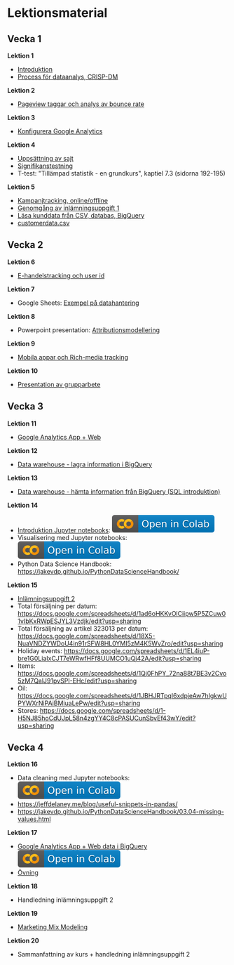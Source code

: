 # Lektionsmaterial

## Vecka 1

**Lektion 1**
- [Introduktion](introduktion.md)
- [Process för dataanalys, CRISP-DM](process.md)

**Lektion 2**
- [Pageview taggar och analys av bounce rate](steg1.md)

**Lektion 3**
- [Konfigurera Google Analytics](steg2.md)

**Lektion 4**
- [Uppsättning av sajt](testsite.md)
- [Signifikanstestning](signifikanstestning.ipynb)
- T-test: "Tillämpad statistik - en grundkurs", kaptiel 7.3 (sidorna 192-195)

**Lektion 5**
- [Kampanjtracking, online/offline](steg3.md)
- [Genomgång av inlämningsuppgift 1](uppgift1.md)
- [Läsa kunddata från CSV, databas, BigQuery](crm_data.md)
- [customerdata.csv](data/customerdata.csv)

## Vecka 2

**Lektion 6**
- [E-handelstracking och user id](steg4.md)

**Lektion 7**
- Google Sheets: [Exempel på datahantering](https://docs.google.com/spreadsheets/d/1dQl75TufiqF6lYW7Hdk3eGMBeAjfTeFFSfJtEKvJgI8/edit?usp=sharing)

**Lektion 8**
- Powerpoint presentation: [Attributionsmodellering](Attributionsmodellering.pdf) 

**Lektion 9**
- [Mobila appar och Rich-media tracking](steg5.md)

**Lektion 10**
- [Presentation av grupparbete](uppgift1.md)

## Vecka 3

**Lektion 11**
- [Google Analytics App + Web](ga_app_web.md)

**Lektion 12**
- [Data warehouse - lagra information i BigQuery](datawarehouse.md)

**Lektion 13**
- [Data warehouse - hämta information från BigQuery (SQL introduktion)](sql_introduktion.ipynb)

**Lektion 14**
- [Introduktion Jupyter notebooks](introduktion.ipynb): [![open in colab](images/colab-badge.svg)](https://colab.research.google.com/drive/1nGMXicVXyCveWcFZjdZZ7W4YHoRzOC1r)
- Visualisering med Jupyter notebooks: [![open in colab](images/colab-badge.svg)](https://colab.research.google.com/drive/1PnA3x9d15CiWJ5AS6WxZ_sUgMUMU0TMB)
- Python Data Science Handbook: https://jakevdp.github.io/PythonDataScienceHandbook/


**Lektion 15**
- [Inlämningsuppgift 2](uppgift2.md)
- Total försäljning per datum: https://docs.google.com/spreadsheets/d/1ad6oHKKvOlCiipw5P5ZCuw01vIbKxRWpESJYL3Vzdjk/edit?usp=sharing
- Total försäljning av artikel 323013 per datum: https://docs.google.com/spreadsheets/d/18X5-NuaVNDZYWDoU4in91rSFW8HL0YMI5zM4K5WvZro/edit?usp=sharing
- Holiday events: https://docs.google.com/spreadsheets/d/1EL4iuP-bre1G0LiaIxCJT7eWRwfHFf8UUMCO1uQj42A/edit?usp=sharing
- Items: https://docs.google.com/spreadsheets/d/1Qj0FhPY_72na88t7BE3v2Cvo5zM7QalJ91pvSPI-EHc/edit?usp=sharing
- Oil: https://docs.google.com/spreadsheets/d/1JBHJRTpqI6xdpjeAw7hIgkwUPYWXrNiPAiBMiuaLePw/edit?usp=sharing
- Stores: https://docs.google.com/spreadsheets/d/1-H5NJ85hoCdUJpL58n4zgYY4C8cPASUCunSbvEf43wY/edit?usp=sharing


## Vecka 4

**Lektion 16**
- Data cleaning med Jupyter notebooks: [![open in colab](images/colab-badge.svg)](https://colab.research.google.com/drive/1iJWurxyP3ceN_PCjQeUC3vDnFgED_Hpu)
- https://jeffdelaney.me/blog/useful-snippets-in-pandas/
- https://jakevdp.github.io/PythonDataScienceHandbook/03.04-missing-values.html

**Lektion 17**
- [Google Analytics App + Web data i BigQuery](ga_appweb.ipynb) [![open in colab](images/colab-badge.svg)](https://colab.research.google.com/drive/1UEhfAqVGu2oxszXc6HWC4nrxGFYIu_G1)
- [Övning](övning_ga_app_web.ipynb)

**Lektion 18**
- Handledning inlämningsuppgift 2

**Lektion 19**
- [Marketing Mix Modeling](mmm.ipynb)

**Lektion 20**
- Sammanfattning av kurs + handledning inlämningsuppgift 2